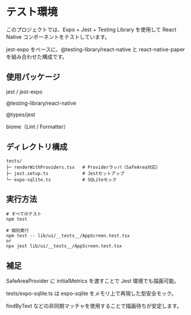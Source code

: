 # テスト環境

このプロジェクトでは、Expo + Jest + Testing Library を使用して React Native コンポーネントをテストしています。

jest-expo をベースに、@testing-library/react-native と react-native-paper を組み合わせた構成です。

## 使用パッケージ

jest / jest-expo

@testing-library/react-native

@types/jest

biome（Lint / Formatter）

## ディレクトリ構成
```
tests/
├─ renderWithProviders.tsx   # Providerラッパ（SafeArea対応）
├─ jest.setup.ts             # Jestセットアップ
└─ expo-sqlite.ts            # SQLiteモック
```

## 実行方法
```
# すべてのテスト
npm test 

# 個別実行
npm test -- lib/ui/__tests__/AppScreen.test.tsx
or
npx jest lib/ui/__tests__/AppScreen.test.tsx

```

## 補足

SafeAreaProvider に initialMetrics を渡すことで Jest 環境でも描画可能。

tests/expo-sqlite.ts は expo-sqlite をメモリ上で再現した型安全モック。

findByText などの非同期マッチャを使用することで描画待ちが安定します。